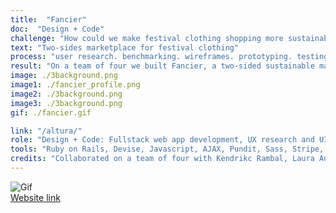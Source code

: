 ```yaml
---
title:  "Fancier"
doc:  "Design + Code"
challenge: "How could we make festival clothing shopping more sustainable, memorable and unique?"
text: "Two-sides marketplace for festival clothing"
process: "user research. benchmarking. wireframes. prototyping. testing. hi fis. iterating. building."
result: "On a team of four we built Fancier, a two-sided sustainable marketplace for festival outfits. Users are able to buy and sell festival clothing, along with create profiles, favorites, write reviews, see product recommendations and view dashboard to track shipments and purchases. I led the UX design process, while we all collaborated on the development of the Ruby on Rails application. Sign up: www.getfancier.com (mobile-only) Github: www.github.com/themsinglink/FANCIER_APP"
image: ./3background.png
image1: ./fancier_profile.png
image2: ./3background.png
image3: ./3background.png
gif: ./fancier.gif

link: "/altura/"
role: "Design + Code: Fullstack web app development, UX research and UI design"
tools: "Ruby on Rails, Devise, Javascript, AJAX, Pundit, Sass, Stripe, PostgreSQL"
credits: "Collaborated on a team of four with Kendrikc Rambal, Laura Aunion and Katy Link during Le Wagon bootcamp"
---
```


![Gif](fancier.gif)
<br>
[Website link](https://www.getfancier.com "www.getfancier.com")

